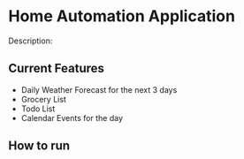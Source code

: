 # Home Automation Application

Description:

## Current Features

- Daily Weather Forecast for the next 3 days
- Grocery List
- Todo List
- Calendar Events for the day

## How to run



